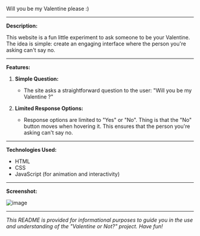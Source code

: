 Will you be my Valentine please :)

---

**Description:**

This website is a fun little experiment to ask someone to be your Valentine. The idea is simple: create an engaging interface where the person you're asking can't say no.

---

**Features:**

1. **Simple Question:**
   - The site asks a straightforward question to the user: "Will you be my Valentine ?"

2. **Limited Response Options:**
   - Response options are limited to "Yes" or "No". Thing is that the "No" button moves when hovering it. This ensures that the person you're asking can't say no.

---

**Technologies Used:**

- HTML
- CSS
- JavaScript (for animation and interactivity)
---

**Screenshot:**

![image](https://github.com/gging06/Be-My-Valentine-Please.github.io/assets/130192225/8e285dd3-5b59-4a72-b8b6-b6be0da973bc)

---

*This README is provided for informational purposes to guide you in the use and understanding of the "Valentine or Not?" project. Have fun!*
